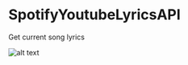 # SpotifyYoutubeLyricsAPI
Get current song lyrics

![alt text](hhttps://s1.postimg.org/3sqccnqxa7/Screenshot_1.png)
